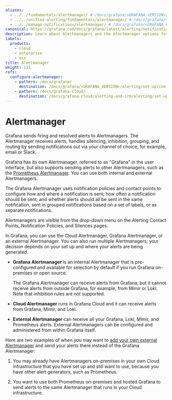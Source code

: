 ```yaml
---
aliases:
  - ../../fundamentals/alertmanager/ # /docs/grafana/<GRAFANA_VERSION>/alerting/fundamentals/alertmanager/
  - ../../unified-alerting/fundamentals/alertmanager/ # /docs/grafana/<GRAFANA_VERSION>/alerting/unified-alerting/fundamentals/alertmanager/
  - ../../manage-notifications/alertmanager/ # /docs/grafana/<GRAFANA_VERSION>/alerting/manage-notifications/alertmanager/
canonical: https://grafana.com/docs/grafana/latest/alerting/notifications/alertmanager/
description: Learn about Alertmanagers and the Alertmanager options for Grafana Alerting
labels:
  products:
    - cloud
    - enterprise
    - oss
title: Alertmanager
weight: 111
refs:
  configure-alertmanager:
    - pattern: /docs/grafana/
      destination: /docs/grafana/<GRAFANA_VERSION>/alerting/set-up/configure-alertmanager/
    - pattern: /docs/grafana-cloud/
      destination: /docs/grafana-cloud/alerting-and-irm/alerting/set-up/configure-alertmanager/
---
```


# Alertmanager

Grafana sends firing and resolved alerts to Alertmanagers. The Alertmanager receives alerts, handles silencing, inhibition, grouping, and routing by sending notifications out via your channel of choice, for example, email or Slack.

Grafana has its own Alertmanager, referred to as "Grafana" in the user interface, but also supports sending alerts to other Alertmanagers, such as the [Prometheus Alertmanager](https://prometheus.io/docs/alerting/latest/alertmanager/). You can use both internal and external Alertmanagers.

The Grafana Alertmanager uses notification policies and contact points to configure how and where a notification is sent; how often a notification should be sent; and whether alerts should all be sent in the same notification, sent in grouped notifications based on a set of labels, or as separate notifications.

Alertmanagers are visible from the drop-down menu on the Alerting Contact Points, Notification Policies, and Silences pages.

In Grafana, you can use the Cloud Alertmanager, Grafana Alertmanager, or an external Alertmanager. You can also run multiple Alertmanagers; your decision depends on your set up and where your alerts are being generated.

- **Grafana Alertmanager** is an internal Alertmanager that is pre-configured and available for selection by default if you run Grafana on-premises or open source.

  The Grafana Alertmanager can receive alerts from Grafana, but it cannot receive alerts from outside Grafana, for example, from Mimir or Loki. Note that inhibition rules are not supported.

- **Cloud Alertmanager** runs in Grafana Cloud and it can receive alerts from Grafana, Mimir, and Loki.

- **External Alertmanager** can receive all your Grafana, Loki, Mimir, and Prometheus alerts. External Alertmanagers can be configured and administered from within Grafana itself.

Here are two examples of when you may want to [add your own external Alertmanager](ref:configure-alertmanager) and send your alerts there instead of the Grafana Alertmanager:

1. You may already have Alertmanagers on-premises in your own Cloud infrastructure that you have set up and still want to use, because you have other alert generators, such as Prometheus.

2. You want to use both Prometheus on-premises and hosted Grafana to send alerts to the same Alertmanager that runs in your Cloud infrastructure.

